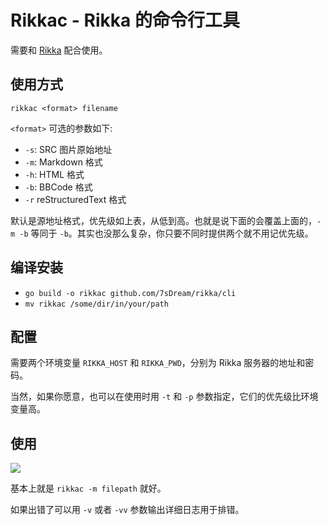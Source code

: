 # Rikkac - Rikka 的命令行工具

需要和 [Rikka][rikka] 配合使用。

## 使用方式

`rikkac <format> filename`

`<format>` 可选的参数如下:

- `-s`: SRC 图片原始地址
- `-m`: Markdown 格式
- `-h`: HTML 格式
- `-b`: BBCode 格式
- `-r` reStructuredText 格式

默认是源地址格式，优先级如上表，从低到高。也就是说下面的会覆盖上面的，`-m -b` 等同于 `-b`。其实也没那么复杂，你只要不同时提供两个就不用记优先级。

## 编译安装

- `go build -o rikkac github.com/7sDream/rikka/cli`
- `mv rikkac /some/dir/in/your/path`

## 配置

需要两个环境变量 `RIKKA_HOST` 和 `RIKKA_PWD`，分别为 Rikka 服务器的地址和密码。

当然，如果你愿意，也可以在使用时用 `-t` 和 `-p` 参数指定，它们的优先级比环境变量高。

## 使用

![][usage-preview]

基本上就是 `rikkac -m filepath` 就好。

如果出错了可以用 `-v` 或者 `-vv` 参数输出详细日志用于排错。

[rikka]: https://github.com/7sDream/rikka
[usage-preview]: http://7sdream-rikka-demo.daoapp.io/files/2016-09-04-221897650
